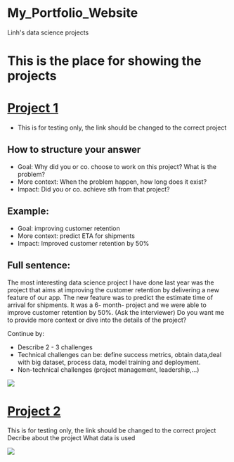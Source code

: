 # My_Portfolio_Website
Linh's data science projects
# This is the place for showing the projects


# [Project 1](https://github.com/mailinh84/house-price-prediction/blob/master/housesales.ipynb)
* This is for testing only, the link should be changed to the correct project
## How to structure your answer
* Goal: Why did you or co. choose to work on this project? What is the problem?
* More context: When the problem happen, how long does it exist?
* Impact: Did you or co. achieve sth from that project?
## Example:
* Goal: improving customer retention
* More context: predict ETA for shipments
* Impact: Improved customer retention by 50%
## Full sentence:
The most interesting data science project I have done last year was the project that aims at improving the customer retention by delivering a new feature of our app. The new feature was to predict the estimate time of arrival for shipments. It was a 6- month- project and we were able to improve customer retention by 50%.
(Ask the interviewer) Do you want me to provide more context or dive into the details of the project?

Continue by:
* Describe 2 - 3 challenges
* Technical challenges can be: define success metrics, obtain data,deal with big dataset, process data, model training and deployment.
* Non-technical challenges (project management, leadership,...)


 ![](https://github.com/mailinh84/My_Portfolio_Website_Test/blob/main/Images/DA.jfif)



# [Project 2](https://github.com/mailinh84/house-price-prediction/blob/master/housesales.ipynb)
This is for testing only, the link should be changed to the correct project
Decribe about the project
What data is used

![](https://github.com/mailinh84/My_Portfolio_Website_Test/blob/main/Images/Growth%20pic.jfif)
